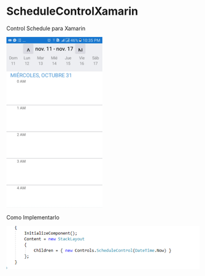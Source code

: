 # ScheduleControlXamarin
Control Schedule para Xamarin

<img src="image/01.jpg" width="250px">

Como Implementarlo

<img src="image/02.PNG">
